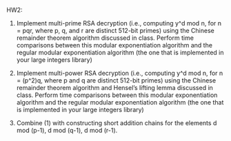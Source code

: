HW2:

1. Implement multi-prime RSA decryption (i.e., computing y^d mod n, for n = pqr, where p, q, and r are distinct 512-bit primes) using the Chinese remainder theorem algorithm discussed in class. Perform time comparisons between this modular exponentiation algorithm and the regular modular exponentiation algorithm (the one that is implemented in your large integers library)

2. Implement multi-power RSA decryption (i.e., computing y^d mod n, for n = (p^2)q, where p and q are distinct 512-bit primes) using the Chinese remainder theorem algorithm and Hensel’s lifting lemma discussed in class. Perform time comparisons between this modular exponentiation algorithm and the regular modular exponentiation algorithm (the one that is implemented in your large integers library)

3. Combine (1) with constructing short addition chains for the elements d mod (p-1), d mod (q-1), d mod (r-1).